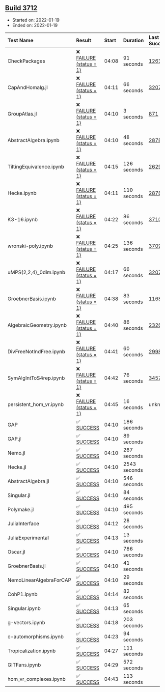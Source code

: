 ## [Build 3712](https://oscarci.mathematik.uni-kl.de/job/oscar-stable/3712/)

* Started on: 2022-01-19
* Ended on: 2022-01-19

| Test Name    | Result | Start | Duration | Last Success | First Failure |
|:-------------|:-------|:------|:---------|:-------------|:--------------|
| CheckPackages | ❌ [FAILURE (status = 1)](https://oscarci.mathematik.uni-kl.de/job/oscar-stable/3712/artifact/logs/build-3712/CheckPackages.log) | 04:08 | 91 seconds | [1263](https://oscarci.mathematik.uni-kl.de/job/oscar-stable/1263/) | [1264](https://oscarci.mathematik.uni-kl.de/job/oscar-stable/1264/) |
| CapAndHomalg.jl | ❌ [FAILURE (status = 1)](https://oscarci.mathematik.uni-kl.de/job/oscar-stable/3712/artifact/logs/build-3712/CapAndHomalg.jl.log) | 04:11 | 66 seconds | [3207](https://oscarci.mathematik.uni-kl.de/job/oscar-stable/3207/) | [3208](https://oscarci.mathematik.uni-kl.de/job/oscar-stable/3208/) |
| GroupAtlas.jl | ❌ [FAILURE (status = 1)](https://oscarci.mathematik.uni-kl.de/job/oscar-stable/3712/artifact/logs/build-3712/GroupAtlas.jl.log) | 04:10 | 3 seconds | [871](https://oscarci.mathematik.uni-kl.de/job/oscar-stable/871/) | [872](https://oscarci.mathematik.uni-kl.de/job/oscar-stable/872/) |
| AbstractAlgebra.ipynb | ❌ [FAILURE (status = 1)](https://oscarci.mathematik.uni-kl.de/job/oscar-stable/3712/artifact/logs/build-3712/AbstractAlgebra.ipynb.log) | 04:10 | 48 seconds | [2878](https://oscarci.mathematik.uni-kl.de/job/oscar-stable/2878/) | [2879](https://oscarci.mathematik.uni-kl.de/job/oscar-stable/2879/) |
| TiltingEquivalence.ipynb | ❌ [FAILURE (status = 1)](https://oscarci.mathematik.uni-kl.de/job/oscar-stable/3712/artifact/logs/build-3712/TiltingEquivalence.ipynb.log) | 04:15 | 126 seconds | [2629](https://oscarci.mathematik.uni-kl.de/job/oscar-stable/2629/) | [2630](https://oscarci.mathematik.uni-kl.de/job/oscar-stable/2630/) |
| Hecke.ipynb | ❌ [FAILURE (status = 1)](https://oscarci.mathematik.uni-kl.de/job/oscar-stable/3712/artifact/logs/build-3712/Hecke.ipynb.log) | 04:11 | 110 seconds | [2878](https://oscarci.mathematik.uni-kl.de/job/oscar-stable/2878/) | [2879](https://oscarci.mathematik.uni-kl.de/job/oscar-stable/2879/) |
| K3-16.ipynb | ❌ [FAILURE (status = 1)](https://oscarci.mathematik.uni-kl.de/job/oscar-stable/3712/artifact/logs/build-3712/K3-16.ipynb.log) | 04:22 | 86 seconds | [3710](https://oscarci.mathematik.uni-kl.de/job/oscar-stable/3710/) | [3712](https://oscarci.mathematik.uni-kl.de/job/oscar-stable/3712/) |
| wronski-poly.ipynb | ❌ [FAILURE (status = 1)](https://oscarci.mathematik.uni-kl.de/job/oscar-stable/3712/artifact/logs/build-3712/wronski-poly.ipynb.log) | 04:25 | 136 seconds | [3709](https://oscarci.mathematik.uni-kl.de/job/oscar-stable/3709/) | [3710](https://oscarci.mathematik.uni-kl.de/job/oscar-stable/3710/) |
| uMPS(2,2,4)_0dim.ipynb | ❌ [FAILURE (status = 1)](https://oscarci.mathematik.uni-kl.de/job/oscar-stable/3712/artifact/logs/build-3712/uMPS-2-2-4-_0dim.ipynb.log) | 04:17 | 66 seconds | [3207](https://oscarci.mathematik.uni-kl.de/job/oscar-stable/3207/) | [3208](https://oscarci.mathematik.uni-kl.de/job/oscar-stable/3208/) |
| GroebnerBasis.ipynb | ❌ [FAILURE (status = 1)](https://oscarci.mathematik.uni-kl.de/job/oscar-stable/3712/artifact/logs/build-3712/GroebnerBasis.ipynb.log) | 04:38 | 83 seconds | [1168](https://oscarci.mathematik.uni-kl.de/job/oscar-stable/1168/) | [1169](https://oscarci.mathematik.uni-kl.de/job/oscar-stable/1169/) |
| AlgebraicGeometry.ipynb | ❌ [FAILURE (status = 1)](https://oscarci.mathematik.uni-kl.de/job/oscar-stable/3712/artifact/logs/build-3712/AlgebraicGeometry.ipynb.log) | 04:40 | 86 seconds | [2326](https://oscarci.mathematik.uni-kl.de/job/oscar-stable/2326/) | [2327](https://oscarci.mathematik.uni-kl.de/job/oscar-stable/2327/) |
| DivFreeNotIndFree.ipynb | ❌ [FAILURE (status = 1)](https://oscarci.mathematik.uni-kl.de/job/oscar-stable/3712/artifact/logs/build-3712/DivFreeNotIndFree.ipynb.log) | 04:41 | 60 seconds | [2998](https://oscarci.mathematik.uni-kl.de/job/oscar-stable/2998/) | [2999](https://oscarci.mathematik.uni-kl.de/job/oscar-stable/2999/) |
| SymAlgIntToS4rep.ipynb | ❌ [FAILURE (status = 1)](https://oscarci.mathematik.uni-kl.de/job/oscar-stable/3712/artifact/logs/build-3712/SymAlgIntToS4rep.ipynb.log) | 04:42 | 76 seconds | [3457](https://oscarci.mathematik.uni-kl.de/job/oscar-stable/3457/) | [3458](https://oscarci.mathematik.uni-kl.de/job/oscar-stable/3458/) |
| persistent_hom_vr.ipynb | ❌ [FAILURE (status = 1)](https://oscarci.mathematik.uni-kl.de/job/oscar-stable/3712/artifact/logs/build-3712/persistent_hom_vr.ipynb.log) | 04:45 | 16 seconds | unknown | unknown |
| GAP | ✅ [SUCCESS](https://oscarci.mathematik.uni-kl.de/job/oscar-stable/3712/artifact/logs/build-3712/GAP.log) | 04:10 | 186 seconds |  |  |
| GAP.jl | ✅ [SUCCESS](https://oscarci.mathematik.uni-kl.de/job/oscar-stable/3712/artifact/logs/build-3712/GAP.jl.log) | 04:10 | 89 seconds |  |  |
| Nemo.jl | ✅ [SUCCESS](https://oscarci.mathematik.uni-kl.de/job/oscar-stable/3712/artifact/logs/build-3712/Nemo.jl.log) | 04:10 | 267 seconds |  |  |
| Hecke.jl | ✅ [SUCCESS](https://oscarci.mathematik.uni-kl.de/job/oscar-stable/3712/artifact/logs/build-3712/Hecke.jl.log) | 04:10 | 2543 seconds |  |  |
| AbstractAlgebra.jl | ✅ [SUCCESS](https://oscarci.mathematik.uni-kl.de/job/oscar-stable/3712/artifact/logs/build-3712/AbstractAlgebra.jl.log) | 04:10 | 546 seconds |  |  |
| Singular.jl | ✅ [SUCCESS](https://oscarci.mathematik.uni-kl.de/job/oscar-stable/3712/artifact/logs/build-3712/Singular.jl.log) | 04:10 | 84 seconds |  |  |
| Polymake.jl | ✅ [SUCCESS](https://oscarci.mathematik.uni-kl.de/job/oscar-stable/3712/artifact/logs/build-3712/Polymake.jl.log) | 04:10 | 495 seconds |  |  |
| JuliaInterface | ✅ [SUCCESS](https://oscarci.mathematik.uni-kl.de/job/oscar-stable/3712/artifact/logs/build-3712/JuliaInterface.log) | 04:12 | 28 seconds |  |  |
| JuliaExperimental | ✅ [SUCCESS](https://oscarci.mathematik.uni-kl.de/job/oscar-stable/3712/artifact/logs/build-3712/JuliaExperimental.log) | 04:13 | 13 seconds |  |  |
| Oscar.jl | ✅ [SUCCESS](https://oscarci.mathematik.uni-kl.de/job/oscar-stable/3712/artifact/logs/build-3712/Oscar.jl.log) | 04:10 | 786 seconds |  |  |
| GroebnerBasis.jl | ✅ [SUCCESS](https://oscarci.mathematik.uni-kl.de/job/oscar-stable/3712/artifact/logs/build-3712/GroebnerBasis.jl.log) | 04:10 | 41 seconds |  |  |
| NemoLinearAlgebraForCAP | ✅ [SUCCESS](https://oscarci.mathematik.uni-kl.de/job/oscar-stable/3712/artifact/logs/build-3712/NemoLinearAlgebraForCAP.log) | 04:10 | 29 seconds |  |  |
| CohP1.ipynb | ✅ [SUCCESS](https://oscarci.mathematik.uni-kl.de/job/oscar-stable/3712/artifact/logs/build-3712/CohP1.ipynb.log) | 04:14 | 82 seconds |  |  |
| Singular.ipynb | ✅ [SUCCESS](https://oscarci.mathematik.uni-kl.de/job/oscar-stable/3712/artifact/logs/build-3712/Singular.ipynb.log) | 04:13 | 65 seconds |  |  |
| g-vectors.ipynb | ✅ [SUCCESS](https://oscarci.mathematik.uni-kl.de/job/oscar-stable/3712/artifact/logs/build-3712/g-vectors.ipynb.log) | 04:18 | 203 seconds |  |  |
| c-automorphisms.ipynb | ✅ [SUCCESS](https://oscarci.mathematik.uni-kl.de/job/oscar-stable/3712/artifact/logs/build-3712/c-automorphisms.ipynb.log) | 04:23 | 94 seconds |  |  |
| Tropicalization.ipynb | ✅ [SUCCESS](https://oscarci.mathematik.uni-kl.de/job/oscar-stable/3712/artifact/logs/build-3712/Tropicalization.ipynb.log) | 04:27 | 111 seconds |  |  |
| GITFans.ipynb | ✅ [SUCCESS](https://oscarci.mathematik.uni-kl.de/job/oscar-stable/3712/artifact/logs/build-3712/GITFans.ipynb.log) | 04:29 | 572 seconds |  |  |
| hom_vr_complexes.ipynb | ✅ [SUCCESS](https://oscarci.mathematik.uni-kl.de/job/oscar-stable/3712/artifact/logs/build-3712/hom_vr_complexes.ipynb.log) | 04:43 | 113 seconds |  |  |
